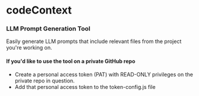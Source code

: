 # codeContext

### LLM Prompt Generation Tool

Easily generate LLM prompts that include relevant files from the project you're working on.

#### If you'd like to use the tool on a private GitHub repo

- Create a personal access token (PAT) with READ-ONLY privileges on the private repo in question.
- Add that personal access token to the token-config.js file
